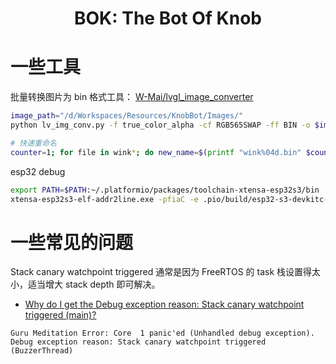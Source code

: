 <h1 align="center">BOK: The Bot Of Knob</h1>
<div align="center">

</div>


# 一些工具

批量转换图片为 bin 格式工具： [W-Mai/lvgl_image_converter](https://github.com/W-Mai/lvgl_image_converter)

```bash
image_path="/d/Workspaces/Resources/KnobBot/Images/"
python lv_img_conv.py -f true_color_alpha -cf RGB565SWAP -ff BIN -o $image_path/out/ $image_path

# 快速重命名
counter=1; for file in wink*; do new_name=$(printf "wink%04d.bin" $counter); mv $file $new_name; ((counter++)); done
```

esp32 debug

```bash
export PATH=$PATH:~/.platformio/packages/toolchain-xtensa-esp32s3/bin
xtensa-esp32s3-elf-addr2line.exe -pfiaC -e .pio/build/esp32-s3-devkitc-1/firmware.elf 0x42007e97
```

# 一些常见的问题

Stack canary watchpoint triggered 通常是因为 FreeRTOS 的 task 栈设置得太小，适当增大 stack depth 即可解决。

- [Why do I get the Debug exception reason: Stack canary watchpoint triggered (main)?](https://stackoverflow.com/questions/56779459/why-do-i-get-the-debug-exception-reason-stack-canary-watchpoint-triggered-main)

```
Guru Meditation Error: Core  1 panic'ed (Unhandled debug exception). 
Debug exception reason: Stack canary watchpoint triggered (BuzzerThread)
```
